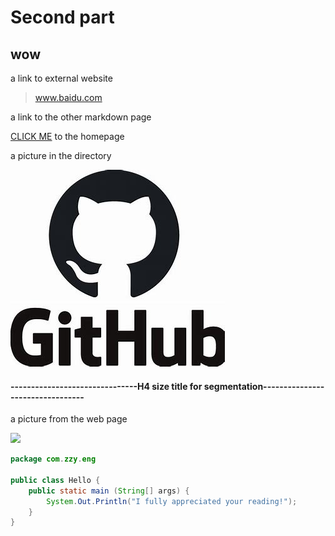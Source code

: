 # Second part
## wow


a link to external website

> www.baidu.com



a link to the other markdown page

[CLICK ME](README.md) to the homepage



a picture in the directory

![what is this?](OIP.jpg)

#### -------------------------------H4 size title for segmentation---------------------------------

a picture from the web page

![](https://www.thesoftwarereport.com/wp-content/uploads/2019/06/github2.jpeg)



``` Java
package com.zzy.eng

public class Hello {
    public static main (String[] args) {
        System.Out.Println("I fully appreciated your reading!");
    }
}
```
